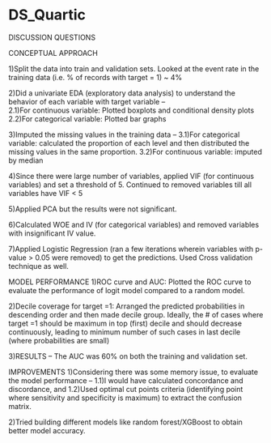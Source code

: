 # DS_Quartic

DISCUSSION QUESTIONS

CONCEPTUAL APPROACH

1)Split the data into train and validation sets. Looked at the event rate in the training data (i.e. % of records with target = 1) ~ 4%

2)Did a univariate EDA (exploratory data analysis) to understand the behavior of each variable with target variable –  
  2.1)For continuous variable: Plotted boxplots and conditional density plots 
  2.2)For categorical variable: Plotted bar graphs 

3)Imputed the missing values in the training data –
  3.1)For categorical variable: calculated the proportion of each level and then distributed the missing values in the same proportion.
  3.2)For continuous variable: imputed by median

4)Since there were large number of variables, applied VIF (for continuous variables) and set a threshold of 5. Continued to removed variables till all variables have VIF < 5

5)Applied PCA but the results were not significant.

6)Calculated WOE and IV (for categorical variables) and removed variables with insignificant IV value.

7)Applied Logistic Regression (ran a few iterations wherein variables with p-value > 0.05 were removed) to get the predictions. Used Cross validation technique as well.

MODEL PERFORMANCE
1)ROC curve and AUC: Plotted the ROC curve to evaluate the performance of logit model compared to a random model.

2)Decile coverage for target =1: Arranged the predicted probabilities in descending order and then made decile group. Ideally, the # of cases where target =1 should be maximum in top (first) decile and should decrease continuously, leading to minimum number of such cases in last decile (where probabilities are small)

3)RESULTS – The AUC was 60% on both the training and validation set.

IMPROVEMENTS
1)Considering there was some memory issue, to evaluate the model performance – 
  1.1)I would have calculated concordance and discordance, and
  1.2)Used optimal cut points criteria (identifying point where sensitivity and specificity is maximum) to extract the confusion matrix.

2)Tried building different models like random forest/XGBoost to obtain better model accuracy.

